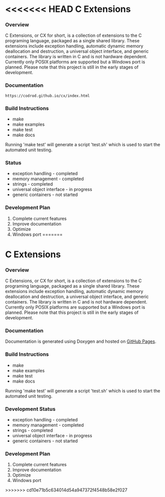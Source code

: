 <<<<<<< HEAD
C Extensions
============

### Overview

C Extensions, or CX for short, is a collection of extensions to the C programing language, packaged as a single shared library. These extensions include exception handling, automatic dynamic memory deallocation and destruction, a universal object interface, and generic containers. The library is written in C and is not hardware dependent. Currently only POSIX platforms are supported but a Windows port is planned. Please note that this project is still in the early stages of development.

### Documentation
    https://codrod.github.io/cx/index.html

### Build Instructions
* make
* make examples
* make test
* make docs

Running 'make test' will generate a script 'test.sh' which is used to start the automated unit testing.

### Status
* exception handling - completed
* memory management - completed
* strings - completed
* universal object interface - in progress
* generic containers - not started

### Development Plan
1. Complete current features
2. Improve documentation
3. Optimize
4. Windows port
=======
  <h1>C Extensions</h1>
  <h3>Overview</h3>
  C Extensions, or CX for short, is a collection of extensions to the C programing language, packaged as a single shared library. These extensions include exception handling, automatic dynamic memory deallocation and destruction, a universal object interface, and generic containers. The library is written in C and is not hardware dependent. Currently only POSIX platforms are supported but a Windows port is planned. Please note that this project is still in the early stages of development.
  <h3>Documentation</h3>
  Documentation is generated using Doxygen and hosted on <a href="https://codrod.github.io/cx/index.html">GitHub Pages</a>.
  <h3>Build Instructions</h3>
  <ul>
    <li>make</li>
    <li>make examples</li>
    <li>make test</li>
    <li>make docs</li>
  </ul>
  <p>
    Running 'make test' will generate a script 'test.sh' which is used to start the automated unit testing.
  </p>
  <h3>Development Status</h3>
  <ul>
    <li>exception handling - completed</li>
    <li>memory management - completed</li>
    <li>strings - completed</li>
    <li>universal object interface - in progress</li>
    <li>generic containers - not started</li>
  </ul>
  <h3>Development Plan</h3>
  <ol>
    <li>Complete current features</li>
    <li>Improve documentation</li>
    <li>Optimize</li>
    <li>Windows port</li>
  </ol>
>>>>>>> cd10e71b5c634014d54a947372f4548b58e2f027
